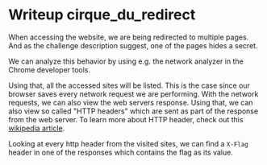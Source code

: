 # Writeup cirque_du_redirect

When accessing the website, we are being redirected to multiple pages. And as the challenge description suggest, one of the pages hides a secret.

We can analyze this behavior by using e.g. the network analyzer in the Chrome developer tools.

Using that, all the accessed sites will be listed. This is the case since our browser saves every network request we are performing.
With the network requests, we can also view the web servers response. Using that, we can also view so called "HTTP headers" which are sent
as part of the response from the web server. To learn more about HTTP header, check out this [wikipedia article](https://en.wikipedia.org/wiki/List_of_HTTP_header_fields).

Looking at every http header from the visited sites, we can find a `X-Flag` header in one of the responses which contains the flag as its value.
